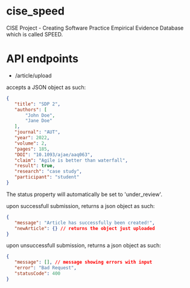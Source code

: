 # cise_speed
CISE Project - Creating Software Practice Empirical Evidence Database which is called SPEED.

# API endpoints

 - /article/upload

 accepts a JSON object as such:

 ```json
 {
    "title": "SDP 2",
    "authors": [
        "John Doe",
        "Jane Doe"
    ],
    "journal": "AUT",
    "year": 2022,
    "volume": 2,
    "pages": 185,
    "DOI": "10.1093/ajae/aaq063",
    "claim": "Agile is better than waterfall",
    "result": true,
    "research": "case study",
    "participant": "student"
 }
 ```

 The status property will automatically be set to 'under_review'.

 upon successfull submission, returns a json object as such:

 ```json
 {
    "message": "Article has successfully been created!",
    "newArticle": {} // returns the object just uploaded
}
 ```

upon unsuccessfull submission, returns a json object as such:

 ```json
 {
    "message": [], // message showing errors with input
    "error": "Bad Request",
    "statusCode": 400
}
```
